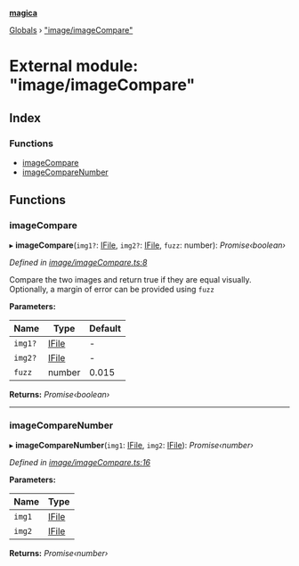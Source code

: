 **[magica](../README.md)**

[Globals](../README.md) › ["image/imageCompare"](_image_imagecompare_.md)

# External module: "image/imageCompare"

## Index

### Functions

* [imageCompare](_image_imagecompare_.md#imagecompare)
* [imageCompareNumber](_image_imagecompare_.md#imagecomparenumber)

## Functions

###  imageCompare

▸ **imageCompare**(`img1?`: [IFile](../interfaces/_types_.ifile.md), `img2?`: [IFile](../interfaces/_types_.ifile.md), `fuzz`: number): *Promise‹boolean›*

*Defined in [image/imageCompare.ts:8](https://github.com/cancerberoSgx/magica/blob/c127d55/src/image/imageCompare.ts#L8)*

Compare the two images and return true if they are equal visually. Optionally, a margin of error can be provided using `fuzz`

**Parameters:**

Name | Type | Default |
------ | ------ | ------ |
`img1?` | [IFile](../interfaces/_types_.ifile.md) | - |
`img2?` | [IFile](../interfaces/_types_.ifile.md) | - |
`fuzz` | number | 0.015 |

**Returns:** *Promise‹boolean›*

___

###  imageCompareNumber

▸ **imageCompareNumber**(`img1`: [IFile](../interfaces/_types_.ifile.md), `img2`: [IFile](../interfaces/_types_.ifile.md)): *Promise‹number›*

*Defined in [image/imageCompare.ts:16](https://github.com/cancerberoSgx/magica/blob/c127d55/src/image/imageCompare.ts#L16)*

**Parameters:**

Name | Type |
------ | ------ |
`img1` | [IFile](../interfaces/_types_.ifile.md) |
`img2` | [IFile](../interfaces/_types_.ifile.md) |

**Returns:** *Promise‹number›*
